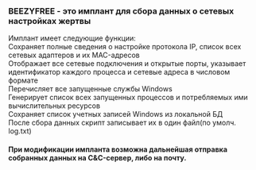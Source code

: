 <h3>BEEZYFREE - это имплант для сбора данных о сетевых настройках жертвы</h3>
Имплант имеет следующие функции:<br>
  Сохраняет полные сведения о настройке протокола IP, список всех сетевых адаптеров и их MAC-адресов <br>
  Отображает все сетевые подключения и открытые порты, указывает идентификатор каждого процесса и сетевые адреса в числовом формате<br>
  Перечисляет все запущенные службы Windows<br>
  Генерирует список всех запущенных процессов и потребляемых ими вычислительных ресурсов<br>
  Сохраняет список учетных записей Windows из локальной БД<br>
  После сбора данных скрипт записывает их в один файл(по умолч. log.txt)
 <h4>При модификации импланта возможна дальнейшая отправка собранных данных на C&C-сервер, либо на почту.</h4>
